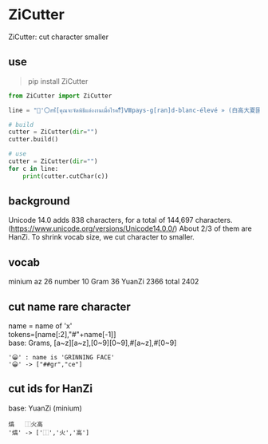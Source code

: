 # ZiCutter

ZiCutter: cut character smaller

## use
> pip install ZiCutter

```python
from ZiCutter import ZiCutter

line = "'〇㎡[คุณจะจัดพิธีแต่งงานเมื่อไรคะัีิ์ื็ํึ]Ⅷpays-g[ran]d-blanc-élevé » (白高大夏國)😀熇'"

# build
cutter = ZiCutter(dir="")
cutter.build()

# use
cutter = ZiCutter(dir="")
for c in line:
    print(cutter.cutChar(c))

```

## background
Unicode 14.0 adds 838 characters, for a total of 144,697 characters. (https://www.unicode.org/versions/Unicode14.0.0/) About 2/3 of them are HanZi. To shrink vocab size, we cut character to smaller.

## vocab
minium 
az 26 
number 10
Gram 36
YuanZi 2366
total 2402

## cut name rare character
name = name of 'x'    
tokens=[name[:2],"#"+name[-1]]    
base: Grams, [a~z][a~z],[0~9][0~9],#[a~z],#[0~9]    


    '😀' : name is 'GRINNING FACE'
    '😀' -> ["##gr","ce"]


## cut ids for HanZi
base: YuanZi (minium)

    熇	⿰火高    
    '熇' -> ['⿰','火','高']    
    

